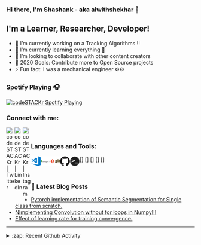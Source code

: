 ### Hi there, I'm Shashank - aka aiwithshekhar 👋

## I'm a Learner, Researcher, Developer!

- 🔭 I’m currently working on a Tracking Algorithms !!
- 🌱 I’m currently learning everything 🤣
- 👯 I’m looking to collaborate with other content creators
- 🥅 2020 Goals: Contribute more to Open Source projects
- ⚡ Fun fact: I was a mechanical engineer ⚙️⚙️

### Spotify Playing 🎧
[<img src="https://now-playing-codestackr.vercel.app/api/spotify-playing" alt="codeSTACKr Spotify Playing" width="350" />](https://open.spotify.com/?_ga=2.156167931.1906999145.1599110132-1192491842.1599110132)

### Connect with me:

[<img align="left" alt="codeSTACKr | Twitter" width="22px" src="https://cdn.jsdelivr.net/npm/simple-icons@v3/icons/twitter.svg" />][twitter]
[<img align="left" alt="codeSTACKr | LinkedIn" width="22px" src="https://cdn.jsdelivr.net/npm/simple-icons@v3/icons/linkedin.svg" />][linkedin]
[<img align="left" alt="codeSTACKr | Instagram" width="22px" src="https://cdn.jsdelivr.net/npm/simple-icons@v3/icons/instagram.svg" />][instagram]

<br />

### Languages and Tools:

[<img align="left" alt="Visual Studio Code" width="26px" src="https://raw.githubusercontent.com/github/explore/80688e429a7d4ef2fca1e82350fe8e3517d3494d/topics/visual-studio-code/visual-studio-code.png" />]
[<img align="left" alt="MongoDB" width="26px" src="https://raw.githubusercontent.com/github/explore/80688e429a7d4ef2fca1e82350fe8e3517d3494d/topics/mongodb/mongodb.png" />]
[<img align="left" alt="Git" width="26px" src="https://raw.githubusercontent.com/github/explore/80688e429a7d4ef2fca1e82350fe8e3517d3494d/topics/git/git.png" />]
[<img align="left" alt="GitHub" width="26px" src="https://raw.githubusercontent.com/github/explore/78df643247d429f6cc873026c0622819ad797942/topics/github/github.png" />]
[<img align="left" alt="Terminal" width="26px" src="https://raw.githubusercontent.com/github/explore/80688e429a7d4ef2fca1e82350fe8e3517d3494d/topics/terminal/terminal.png" />]

<br />

### 📕 Latest Blog Posts

<!-- BLOG-POST-LIST:START -->
- [Pytorch implementation of Semantic Segmentation for Single class from scratch.](https://medium.com/analytics-vidhya/pytorch-implementation-of-semantic-segmentation-for-single-class-from-scratch-81f96643c98c)
- [NImplementing Convolution without for loops in Numpy!!!](https://medium.com/analytics-vidhya/implementing-convolution-without-for-loops-in-numpy-ce111322a7cd)
- [Effect of learning rate for training convergence.](https://medium.com/analytics-vidhya/effect-of-learning-rate-for-training-convergence-2d6801a95956)
<!-- BLOG-POST-LIST:END -->

---

<details>
  <summary>:zap: Recent Github Activity</summary>
  
<!--START_SECTION:activity-->
1. 🗣 Commented on [#14](https://github.com//z-x-yang/CFBI/issues/14) in [z-x-yang/CFBI](https://github.com//z-x-yang/CFBI)
2. ❗️ Opened issue [#14](https://github.com//z-x-yang/CFBI/issues/14) in [z-x-yang/CFBI](https://github.com//z-x-yang/CFBI)
3. ❗️ Opened issue [#24](https://github.com//saic-vul/fbrs_interactive_segmentation/issues/24) in [saic-vul/fbrs_interactive_segmentation](https://github.com//saic-vul/fbrs_interactive_segmentation)
4. ❗️ Opened issue [#14](https://github.com//mavillan/py-hausdorff/issues/14) in [mavillan/py-hausdorff](https://github.com//mavillan/py-hausdorff)
5. ❗️ Opened issue [#36](https://github.com//imatge-upc/rvos/issues/36) in [imatge-upc/rvos](https://github.com//imatge-upc/rvos)
<!--END_SECTION:activity-->

[twitter]: https://twitter.com/shashank509
[instagram]: https://instagram.com/i.am_mint9
[linkedin]: https://linkedin.com//in/shashankshekhar509
